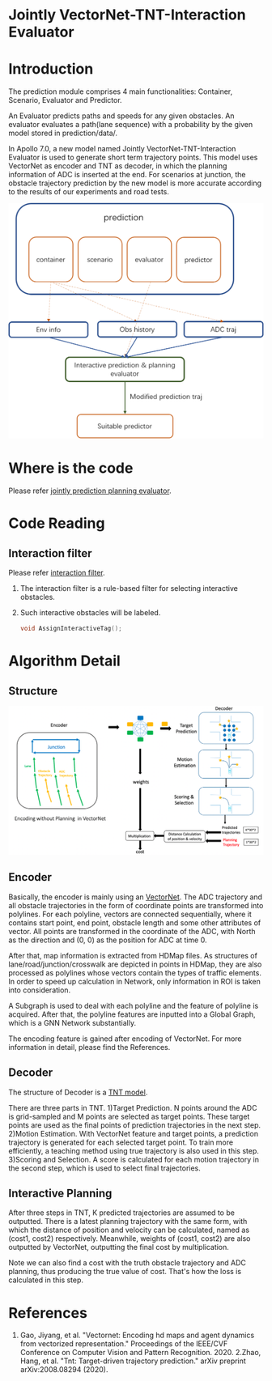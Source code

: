 # Jointly VectorNet-TNT-Interaction Evaluator

# Introduction

The prediction module comprises 4 main functionalities: Container, Scenario, Evaluator and Predictor.

An Evaluator predicts paths and speeds for any given obstacles. An evaluator evaluates a path(lane sequence) with a probability by the given model stored in prediction/data/.

In Apollo 7.0, a new model named Jointly VectorNet-TNT-Interaction Evaluator is
used to generate short term trajectory points. This model uses VectorNet as
encoder and TNT as decoder, in which the planning information of ADC is inserted
at the end. For scenarios at junction, the obstacle trajectory prediction by the
new model is more accurate according to the results of our experiments and road tests.

![Diagram](images/interaction_model_fig_1.png)

# Where is the code

Please refer [jointly prediction planning evaluator](https://github.com/ApolloAuto/apollo/tree/master/modules/prediction/evaluator/vehicle).

# Code Reading

## Interaction filter
Please refer [interaction filter](https://github.com/ApolloAuto/apollo/tree/master/modules/prediction/scenario/interaction_filter).
1. The interaction filter is a rule-based filter for selecting interactive obstacles.

2. Such interactive obstacles will be labeled.

    ```cpp
    void AssignInteractiveTag();
    ```

# Algorithm Detail
## Structure
![Diagram](images/VectorNet-TNT-Interaction.png)

## Encoder
Basically, the encoder is mainly using an [VectorNet](https://arxiv.org/abs/2005.04259). The ADC trajectory and all obstacle trajectories in the form of coordinate points are transformed into polylines. For each polyline, vectors are connected sequentially, where it contains start point, end point, obstacle length and some other attributes of vector. All points are transformed in the coordinate of the ADC, with North as the direction and (0, 0) as the position for ADC at time 0.

After that, map information is extracted from HDMap files. As structures of lane/road/junction/crosswalk are depicted in points in HDMap, they are also processed as polylines whose vectors contain the types of traffic elements. In order to speed up calculation in Network, only information in ROI is taken into consideration.

A Subgraph is used to deal with each polyline and the feature of polyline is acquired. After that, the polyline features are inputted into a Global Graph, which is a GNN Network substantially.

The encoding feature is gained after encoding of VectorNet. For more information in detail, please find the References.

## Decoder
The structure of Decoder is a [TNT model](https://arxiv.org/abs/2008.08294).

There are three parts in TNT.
1)Target Prediction. N points around the ADC is grid-sampled and M points are selected as target points. These target points are used as the final points of prediction trajectories in the next step.
2)Motion Estimation. With VectorNet feature and target points, a prediction trajectory is generated for each selected target point. To train more efficiently, a teaching method using true trajectory is also used in this step.
3)Scoring and Selection. A score is calculated for each motion trajectory in the second step, which is used to select final trajectories.

## Interactive Planning
After three steps in TNT, K predicted trajectories are assumed to be outputted. There is a latest planning trajectory with the same form, with which the distance of position and velocity can be calculated, named as (cost1, cost2) respectively. Meanwhile, weights of (cost1, cost2) are also outputted by VectorNet, outputting the final cost by multiplication.

Note we can also find a cost with the truth obstacle trajectory and ADC planning, thus producing the true value of cost. That's how the loss is calculated in this step.


# References
1. Gao, Jiyang, et al. "Vectornet: Encoding hd maps and agent dynamics from vectorized representation." Proceedings of the IEEE/CVF Conference on Computer Vision and Pattern Recognition. 2020.
2.Zhao, Hang, et al. "Tnt: Target-driven trajectory prediction." arXiv preprint arXiv:2008.08294 (2020).
